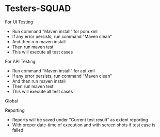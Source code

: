# Testers-SQUAD

For UI Testing
-	Run command “Maven install” for pom.xml
-	If any error persists, run command “Maven clean”
-	And then run maven install
-	Then run maven test
-	This will execute all test cases


For API Testing
-	Run command “Maven install” for api.xml
-	If any error persists, run command “Maven clean”
-	And then run maven install
-	Then run maven test
-	This will execute all test cases


Global

Reporting
-	Reports will be saved under “Current test result” as extent reporting
-	With proper date-time of execution and with screen shots if test case is failed 


